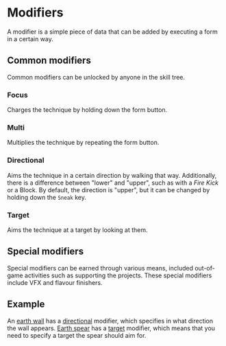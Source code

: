 # Modifiers

A modifier is a simple piece of data that can be added by
executing a form in a certain way.

## Common modifiers

Common modifiers can be unlocked by anyone in the skill tree.

### Focus

Charges the technique by holding down the form button.

### Multi

Multiplies the technique by repeating the form button.

### Directional

Aims the technique in a certain direction by walking that way.
Additionally, there is a difference between "lower" and "upper",
such as with a _Fire Kick_ or a Block. By default, the direction
is "upper", but it can be changed by holding down the `Sneak` key.

### Target

Aims the technique at a target by looking at them.

## Special modifiers

Special modifiers can be earned through various means, included out-of-game
activities such as supporting the projects.
These special modifiers include VFX and flavour finishers.

## Example

An [earth wall](/magus/skills/techniques/earth-wall.md) has
a [directional](#directional) modifier,
which specifies in what direction the wall appears.
[Earth spear](/magus/skills/techniques/earth-spear.md) has
a [target](#target) modifier,
which means that you need to specify a target the spear should aim for.

